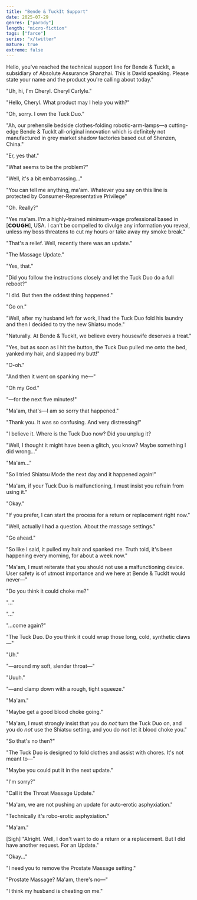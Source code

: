 ```yaml
---
title: "Bende & TuckIt Support"
date: 2025-07-29
genres: ["parody"]
length: "micro-fiction"
tags: ["farce"]
series: "x/twitter"
mature: true
extreme: false
---
```

Hello, you've reached the technical support line for Bende & TuckIt, a subsidiary of Absolute Assurance Shanzhai. This is David speaking. Please state your name and the product you're calling about today."

"Uh, hi, I'm Cheryl. Cheryl Carlyle."

"Hello, Cheryl. What product may I help you with?"

"Oh, sorry. I own the Tuck Duo."

"Ah, our prehensile bedside clothes-folding robotic-arm-lamps—a cutting-edge Bende & TuckIt all-original innovation which is definitely not manufactured in grey market shadow factories based out of Shenzen, China."

"Er, yes that."

"What seems to be the problem?"

"Well, it's a bit embarrassing..."

"You can tell me anything, ma'am. Whatever you say on this line is protected by Consumer-Representative Privilege"

"Oh. Really?"

"Yes ma'am. I'm a highly-trained minimum-wage professional based in [𝗖𝗢𝗨𝗚𝗛], USA. I can't be compelled to divulge any information you reveal, unless my boss threatens to cut my hours or take away my smoke break."

"That's a relief. Well, recently there was an update."

"The Massage Update."

"Yes, that."

"Did you follow the instructions closely and let the Tuck Duo do a full reboot?"

"I did. But then the oddest thing happened."

"Go on."

"Well, after my husband left for work, I had the Tuck Duo fold his laundry and then I decided to try the new Shiatsu mode."

"Naturally. At Bende & TuckIt, we believe every housewife deserves a treat."

"Yes, but as soon as I hit the button, the Tuck Duo pulled me onto the bed, yanked my hair, and slapped my butt!"

"O-oh."

"And then it went on spanking me—"

"Oh my God."

"—for the next five minutes!"

"Ma'am, that's—I am so sorry that happened."

"Thank you. It was so confusing. And very distressing!"

"I believe it. Where is the Tuck Duo now? Did you unplug it?

"Well, I thought it might have been a glitch, you know? Maybe something I did wrong..."

"Ma'am..."

"So I tried Shiatsu Mode the next day and it happened again!"

"Ma'am, if your Tuck Duo is malfunctioning, I must insist you refrain from using it."

"Okay."

"If you prefer, I can start the process for a return or replacement right now."

"Well, actually I had a question. About the massage settings."

"Go ahead."

"So like I said, it pulled my hair and spanked me. Truth told, it's been happening every morning, for about a week now."

"Ma'am, I must reiterate that you should not use a malfunctioning device. User safety is of utmost importance and we here at Bende & TuckIt would never—"

"Do you think it could choke me?"

"..."

"..."

"...come again?"

"The Tuck Duo. Do you think it could wrap those long, cold, synthetic claws—"

"Uh."

"—around my soft, slender throat—"

"Uuuh."

"—and clamp down with a rough, tight squeeze."

"Ma'am."

"Maybe get a good blood choke going."

"Ma'am, I must strongly insist that you do 𝘯𝘰𝘵 turn the Tuck Duo on, and you do 𝘯𝘰𝘵 use the Shiatsu setting, and you do 𝘯𝘰𝘵 let it blood choke you."

"So that's no then?"

"The Tuck Duo is designed to fold clothes and assist with chores. It's not meant to—"

"Maybe you could put it in the next update."

"I'm sorry?"

"Call it the Throat Massage Update."

"Ma'am, we are not pushing an update for auto-erotic asphyxiation."

"Technically it's robo-erotic asphyxiation."

"Ma'am."

[Sigh] "Alright. Well, I don't want to do a return or a replacement. But I did have another request. For an Update."

"Okay..."

"I need you to remove the Prostate Massage setting."

"Prostate Massage? Ma'am, there's no—"

"I think my husband is cheating on me."
